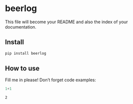beerlog
================

<!-- WARNING: THIS FILE WAS AUTOGENERATED! DO NOT EDIT! -->

This file will become your README and also the index of your
documentation.

## Install

``` sh
pip install beerlog
```

## How to use

Fill me in please! Don’t forget code examples:

``` python
1+1
```

    2
